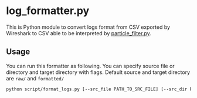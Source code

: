 # log_formatter.py
This is Python module to convert logs format from CSV exported by Wireshark to CSV able to be interpreted by [particle_filter.py](https://github.com/kazumakano/particle_filter.py).

## Usage
You can run this formatter as following.
You can specify source file or directory and target directory with flags.
Default source and target directory are `raw/` and `formatted/`
```sh
python script/format_logs.py [--src_file PATH_TO_SRC_FILE] [--src_dir PATH_TO_SRC_DIR] [--tgt_dir PATH_TO_TGT_DIR]
```
